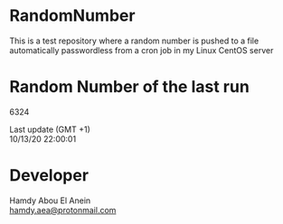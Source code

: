 # RandomNumber    
This is a test repository where a random number is pushed to a file automatically passwordless from a cron job in my Linux CentOS server    
# Random Number of the last run   
6324
      
Last update (GMT +1)    
10/13/20 22:00:01
# Developer    
Hamdy Abou El Anein   
hamdy.aea@protonmail.com
